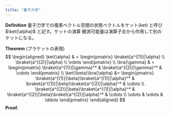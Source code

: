 ```yaml
---
title: "量子力学"
---
```


**Definition**
量子力学での複素ベクトル空間の状態ベクトルをケット(ket) と呼び $\ket{\alpha}$ と記す。ケットの演算
観測可能量は演算子左から作用して別のケットになる。

**Theorem** (ブラケットの表現)
$$
\begin{aligned}
\ket{\alpha} & = \begin{pmatrix}
\braket{a^{(1)}|\alpha} \\
\braket{a^{(2)}|\alpha} \\
\vdots
\end{pmatrix} \\
\bra{\gamma} & = \begin{pmatrix}
\braket{a^{(1)}|\gamma}^* & \braket{a^{(2)}|\gamma}^* & \cdots
\end{pmatrix} \\
\ket{\beta}\bra{\alpha} &= \begin{pmatrix}
\braket{a^{(1)}|\beta}\braket{a^{(1)}|\alpha}^* & \braket{a^{(1)}|\beta}\braket{a^{(2)}|\alpha}^* & \cdots \\
\braket{a^{(2)}|\beta}\braket{a^{(1)}|\alpha}^* & \braket{a^{(2)}|\beta}\braket{a^{(2)}|\alpha}^* & \cdots \\
\vdots & \vdots & \ddots
\end{pmatrix}
\end{aligned}
$$
**Proof.**

